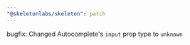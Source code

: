 ```yaml
---
"@skeletonlabs/skeleton": patch
---
```


bugfix: Changed Autocomplete's `input` prop type to `unknown`
